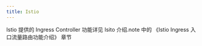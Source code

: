 ```yaml
---
title: Istio
---
```


Istio 提供的 Ingress Controller 功能详见 Isito 介绍.note 中的  《Istio Ingress 入口流量路由功能介绍》 章节
